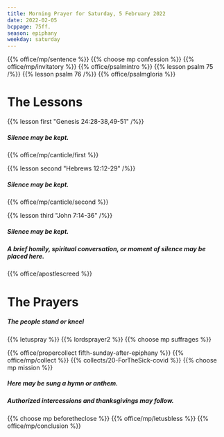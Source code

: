 ```yaml
---
title: Morning Prayer for Saturday, 5 February 2022
date: 2022-02-05
bcppage: 75ff.
season: epiphany
weekday: saturday
---
```


{{% office/mp/sentence %}}
{{% choose mp confession %}}
{{% office/mp/invitatory  %}}
{{% office/psalmintro %}}
{{% lesson psalm 75 /%}}
{{% lesson psalm 76 /%}}
{{% office/psalmgloria %}}

# The Lessons
{{% lesson first "Genesis 24:28-38,49-51" /%}}
##### Silence may be kept.
{{% office/mp/canticle/first %}}

{{% lesson second "Hebrews 12:12-29" /%}}
##### Silence may be kept.
{{% office/mp/canticle/second %}}

{{% lesson third "John 7:14-36" /%}}
##### Silence may be kept.

##### A brief homily, spiritual conversation, or moment of silence may be placed here.


{{% office/apostlescreed %}}

# The Prayers

##### The people stand or kneel
{{% letuspray %}}
{{% lordsprayer2 %}}
{{% choose mp suffrages %}}

{{% office/propercollect fifth-sunday-after-epiphany %}}
{{% office/mp/collect %}}
{{% collects/20-ForTheSick-covid %}}
{{% choose mp mission %}}

##### Here may be sung a hymn or anthem.

##### Authorized intercessions and thanksgivings may follow.

{{% choose mp beforetheclose %}}
{{% office/mp/letusbless %}}
{{% office/mp/conclusion %}}

